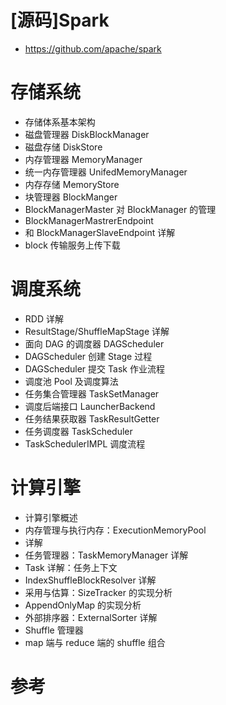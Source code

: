 # [源码]Spark

- https://github.com/apache/spark

# 存储系统

- 存储体系基本架构
- 磁盘管理器 DiskBlockManager
- 磁盘存储 DiskStore
- 内存管理器 MemoryManager
- 统一内存管理器 UnifedMemoryManager
- 内存存储 MemoryStore
- 块管理器 BlockManger
- BlockManagerMaster 对 BlockManager 的管理
- BlockManagerMastrerEndpoint
- 和 BlockManagerSlaveEndpoint 详解
- block 传输服务上传下载



# 调度系统

- RDD 详解
- ResultStage/ShuffleMapStage 详解
- 面向 DAG 的调度器 DAGScheduler
- DAGScheduler 创建 Stage 过程
- DAGScheduler 提交 Task 作业流程
- 调度池 Pool 及调度算法
- 任务集合管理器 TaskSetManager
- 调度后端接口 LauncherBackend
- 任务结果获取器 TaskResultGetter
- 任务调度器 TaskScheduler
- TaskSchedulerIMPL 调度流程



# 计算引擎

- 计算引擎概述
- 内存管理与执行内存：ExecutionMemoryPool
- 详解
- 任务管理器：TaskMemoryManager 详解
- Task 详解：任务上下文
- IndexShuffleBlockResolver 详解
- 采用与估算：SizeTracker 的实现分析
- AppendOnlyMap 的实现分析
- 外部排序器：ExternalSorter 详解
- Shuffle 管理器
- map 端与 reduce 端的 shuffle 组合

# 参考